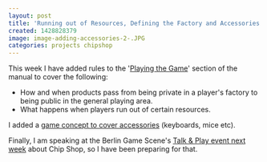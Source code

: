 ```yaml
---
layout: post
title: 'Running out of Resources, Defining the Factory and Accessories'
created: 1428828379
image: image-adding-accessories-2-.JPG
categories: projects chipshop
---
```


This week I have added rules to the '[Playing the Game](/manual/playing-game)' section of the manual to cover the following:

- How and when products pass from being private in a player's factory to being public in the general playing area.
- What happens when players run out of certain resources.

I added a [game concept to cover accessories](/content/accessory) (keyboards, mice etc).

Finally, I am speaking at the Berlin Game Scene's <a href="http://www.meetup.com/BerlinGameScene/events/220863773/" target="_blank">Talk & Play event next week</a> about Chip Shop, so I have been preparing for that.
